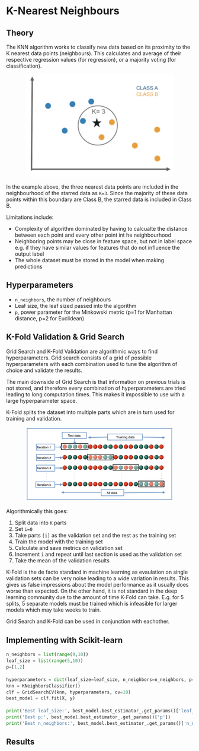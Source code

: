 # K-Nearest Neighbours

## Theory


The KNN algorithm works to classify new data based on its proximity to the K nearest data points (neighbours). This calculates and average of their respective regression values (for regression), or a majority voting (for classification).

<p align='center'>
  <img 
    width='400'
    src='model-images/KNN.png'
  >
</p>

In the example above, the three nearest data points are included in the neighbourhood of the starred data as ```K=3```. Since the majority of these data points within this boundary are Class B, the starred data is included in Class B.

Limitations include:
- Complexity of algorithm dominated by having to calcualte the distance between each point and every other point int he neighbourhood
- Neighboring points may be close in feature space, but not in label space e.g. if they have similar values for features that do not influence the output label
- The whole dataset must be stored in the model when making predictions

## Hyperparameters

-	```n_neighbors```, the number of neighbours
-	Leaf size, the leaf sized passed into the algorithm
-	```p```, power parameter for the Minkowski metric (p=1 for Manhattan distance, p=2 for Euclidean)

## K-Fold Validation & Grid Search

Grid Search and K-Fold Validation are algorithmic ways to find hyperparameters. Grid search consists of a grid of possible hyperparameters with each combination used to tune the algorithm of choice and validate the results.

The main downside of Grid Search is that information on previous trials is not stored, and therefore every combination of hyperparameters are tried leading to long computation times. This makes it impossible to use with a large hyperparameter space.

K-Fold splits the dataset into multiple parts which are in turn used for training and validation.

<p align='center'>
  <img 
    width='400'
    src='model-images/k-fold.png'
  >
</p>

Algorithmically this goes:
1. Split data into ```K``` parts
2. Set ```i=0```
3. Take parts ```[i]``` as the validation set and the rest as the training set
4. Train the model with the training set
5. Calculate and save metrics on validation set
6. Increment ```i``` and repeat until last section is used as the validation set
7. Take the mean of the validation results

K-Fold is the de facto standard in machine learning as evaulation on single validation sets can be very noise leading to a wide variation in results. This gives us false impressions about the model performance as it usually does worse than expected. On the other hand, it is not standard in the deep learning community due to the amount of time K-Fold can take. E.g. for 5 splits, 5 separate models must be trained which is infeasible for larger models which may take weeks to train.

Grid Search and K-Fold can be used in conjunction with eachother.


## Implementing with Scikit-learn

```python
n_neighbors = list(range(9,10))
leaf_size = list(range(5,10))
p=[1,2]

hyperparameters = dict(leaf_size=leaf_size, n_neighbors=n_neighbors, p=p)
knn = KNeighborsClassifier()
clf = GridSearchCV(knn, hyperparameters, cv=10)
best_model = clf.fit(X, y)

print('Best leaf_size:', best_model.best_estimator_.get_params()['leaf_size'])
print('Best p:', best_model.best_estimator_.get_params()['p'])
print('Best n_neighbors:', best_model.best_estimator_.get_params()['n_neighbors'])
```

## Results
